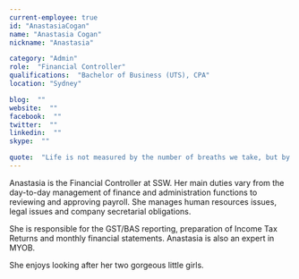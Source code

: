 ```yaml
---
current-employee: true
id: "AnastasiaCogan"
name: "Anastasia Cogan"
nickname: "Anastasia"

category: "Admin"
role:  "Financial Controller"
qualifications:  "Bachelor of Business (UTS), CPA"
location: "Sydney"

blog:  ""
website:  ""
facebook:  ""
twitter:  ""
linkedin:  ""
skype:  ""

quote:  "Life is not measured by the number of breaths we take, but by the moments that take our breath away."
---
```


Anastasia is the Financial Controller at SSW. Her main duties vary from the day-to-day management of finance and administration functions to reviewing and approving payroll. She manages human resources issues, legal issues and company secretarial obligations.

She is responsible for the GST/BAS reporting, preparation of Income Tax Returns and monthly financial statements. Anastasia is also an expert in MYOB.

She enjoys looking after her two gorgeous little girls. 